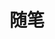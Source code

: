 # 随笔
<!-- 
1、
你是在害怕，
无人问津的孤独？
或是，
狂欢之后的孤独？

2、
只有满是污秽，淫秽的文字，
才能安抚你心中慌张？
才能冲刷你对生活的不满？
才能让你做到安心恬荡是吗？

3、怎样天真无邪地穿上也怎样脱下

4、人都会有摔屁股蹲儿的时候

5、再好看的女人，住在这厂子里，都迟早没了个形状

6、能跟一个人心意相通，分享激情。此生足矣

7、
又一次从她的学校回去。
街边的小店已与白天不同。
路灯下的景色让人垂涎、不能忘却、不能触碰、不能留存

何时才能遇见她
何时才能碰见那天的景色、温度

8、无法承受太多过于真实的真实

9、只要你还有个好故事，和一个够倾诉的人，你就永远不会完蛋。 ——海上钢琴师

10、你的每一步就像账单，每一笔花销都微不足道，但月底汇总时却总是出其的吓人

11、学习 是一种不让人生走错路的智慧

12、我理解你，我相信你，我选择你，我爱你！

13、所遇皆欢喜，所得皆善良，目明心亮，立心力行

14、趣人

15、不要灰心，不要沮丧，趁你处于还能犯错的年纪，学会克服挫折的办法也很重要 -->
